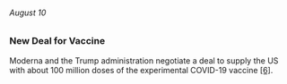 ###### August 10

### New Deal for Vaccine

Moderna and the Trump administration negotiate a deal to supply the US with about 100 million doses of the experimental COVID-19 vaccine [[6]](https://www.thinkglobalhealth.org/article/updated-timeline-coronavirus).